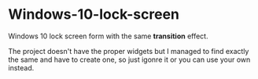 # Windows-10-lock-screen

Windows 10 lock screen form with the same **transition** effect.

The project doesn't have the proper widgets but I managed to find exactly the same and have to create one, so just igonre it or you can use your own instead.
